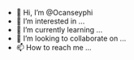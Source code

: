 - 👋 Hi, I’m @Ocanseyphi
- 👀 I’m interested in ...
- 🌱 I’m currently learning ...
- 💞️ I’m looking to collaborate on ...
- 📫 How to reach me ...

<!---
Ocanseyphi/Ocanseyphi is a ✨ special ✨ repository because its `README.md` (this file) appears on your GitHub profile.
You can click the Preview link to take a look at your changes.
--->
